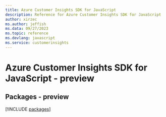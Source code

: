 ```yaml
---
title: Azure Customer Insights SDK for JavaScript
description: Reference for Azure Customer Insights SDK for JavaScript
author: xirzec
ms.author: jeffish
ms.data: 09/27/2023
ms.topic: reference
ms.devlang: javascript
ms.service: customerinsights
---
```

# Azure Customer Insights SDK for JavaScript - preview
## Packages - preview
[!INCLUDE [packages](customer-insights-index.md)]